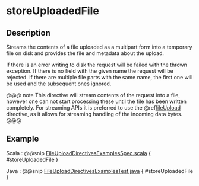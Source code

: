 <a id="storeuploadedfile-java"></a>
# storeUploadedFile

## Description

Streams the contents of a file uploaded as a multipart form into a temporary file on disk and provides the file and
metadata about the upload.

If there is an error writing to disk the request will be failed with the thrown exception. If there is no field
with the given name the request will be rejected. If there are multiple file parts with the same name, the first
one will be used and the subsequent ones ignored.

@@@ note
This directive will stream contents of the request into a file, however one can not start processing these
until the file has been written completely. For streaming APIs it is preferred to use the @ref[fileUpload](fileUpload.md#fileupload-java)
directive, as it allows for streaming handling of the incoming data bytes.
@@@

## Example

Scala
:  @@snip [FileUploadDirectivesExamplesSpec.scala]($test$/scala/docs/http/scaladsl/server/directives/FileUploadDirectivesExamplesSpec.scala) { #storeUploadedFile }

Java
:  @@snip [FileUploadDirectivesExamplesTest.java]($test$/java/docs/http/javadsl/server/directives/FileUploadDirectivesExamplesTest.java) { #storeUploadedFile }
